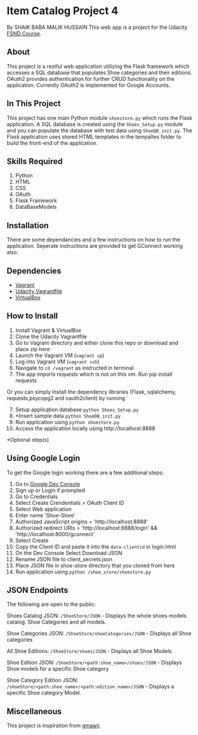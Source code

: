 # Item Catalog Project 4
By SHAIK BABA MALIK HUSSAIN	
This web app is a project for the Udacity [FSND Course](https://www.udacity.com/course/full-stack-web-developer-nanodegree--nd004).

## About
This project is a restful web application utilizing the Flask framework which accesses a SQL database that populates Shoe categories and their editions. OAuth2 provides authentication for further CRUD functionality on the application. Currently OAuth2 is implemented for Google Accounts.

## In This Project
This project has one main Python module `shoestore.py` which runs the Flask application. A SQL database is created using the `Shoes_Setup.py` module and you can populate the database with test data using `ShoeDB_init.py`.
The Flask application uses stored HTML templates in the tempaltes folder to build the front-end of the application.

## Skills Required
1. Python
2. HTML
3. CSS
4. OAuth
5. Flask Framework
6. DataBaseModels
## Installation
There are some dependancies and a few instructions on how to run the application.
Seperate instructions are provided to get GConnect working also.

## Dependencies
- [Vagrant](https://www.vagrantup.com/)
- [Udacity Vagrantfile](https://github.com/udacity/fullstack-nanodegree-vm)
- [VirtualBox](https://www.virtualbox.org/wiki/Downloads)



## How to Install
1. Install Vagrant & VirtualBox
2. Clone the Udacity Vagrantfile
3. Go to Vagrant directory and either clone this repo or download and place zip here
3. Launch the Vagrant VM (`vagrant up`)
4. Log into Vagrant VM (`vagrant ssh`)
5. Navigate to `cd /vagrant` as instructed in terminal
6. The app imports requests which is not on this vm. Run pip install requests

Or you can simply Install the dependency libraries (Flask, sqlalchemy, requests,psycopg2 and oauth2client) by running `

7. Setup application database `python Shoes_Setup.py`
8. *Insert sample data `python ShoeDB_init.py`
9. Run application using `python shoestore.py`
10. Access the application locally using http://localhost:8888

*Optional step(s)

## Using Google Login
To get the Google login working there are a few additional steps:

1. Go to [Google Dev Console](https://console.developers.google.com)
2. Sign up or Login if prompted
3. Go to Credentials
4. Select Create Crendentials > OAuth Client ID
5. Select Web application
6. Enter name 'Shoe-Store'
7. Authorized JavaScript origins = 'http://localhost:8888'
8. Authorized redirect URIs = 'http://localhost:8888/login' && 'http://localhost:8000/gconnect'
9. Select Create
10. Copy the Client ID and paste it into the `data-clientid` in login.html
11. On the Dev Console Select Download JSON
12. Rename JSON file to client_secrets.json
13. Place JSON file in shoe-store directory that you cloned from here
14. Run application using `python /shoe_store/shoestore.py`

## JSON Endpoints
The following are open to the public:

Shoes Catalog JSON: `/ShoeStore/JSON`
    - Displays the whole shoes models catalog. Shoe Categories and all models.

Shoe Categories JSON: `/ShoeStore/shoeCategories/JSON`
    - Displays all Shoe categories

All Shoe Editions: `/ShoeStore/shoes/JSON`
	- Displays all Shoe Models

Shoe Edition JSON: `/ShoeStore/<path:shoe_name>/shoes/JSON`
    - Displays Shoe models for a specific Shoe category

Shoe Category Edition JSON: `/shoeStore/<path:shoe_name>/<path:edition_name>/JSON`
    - Displays a specific Shoe category Model.
    

## Miscellaneous

This project is inspiration from [gmawji](https://github.com/gmawji/item-catalog).
